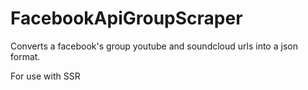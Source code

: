 FacebookApiGroupScraper
=======================
Converts a facebook's group youtube and soundcloud urls into a json format.

For use with SSR
